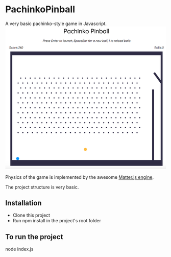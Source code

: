 # PachinkoPinball
A very basic pachinko-style game in Javascript.
![alt text](https://raw.githubusercontent.com/fraricce/PachinkoPinball/master/pinball-javascript-screen-shot.png)

Physics of the game is implemented by the awesome [Matter.js engine](http://brm.io/matter-js/).

The project structure is very basic.

## Installation

* Clone this project
* Run npm install in the project's root folder

## To run the project

node index.js
